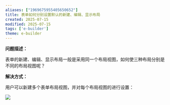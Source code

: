 ```yaml
---
aliases: ["1969675955405650652"]
title: 表单如何分别设置默认的新建、编辑、显示布局
created: 2025-07-15
modified: 2025-07-15
tags: ['e-builder']
theme: e-builder
---
```


**问题描述：**

表单的新建、编辑、显示布局一般是采用同一个布局视图，如何使三种布局分别是不同的布局视图呢？

**解决方式：**

用户可以新建多个表单布局视图，并对每个布局视图的进行设置：

![](https://myhelpdoc.oss-cn-heyuan.aliyuncs.com/mdimages/2f562b1ba3a5b9522cb5c3a3b9eb1950.jpg)